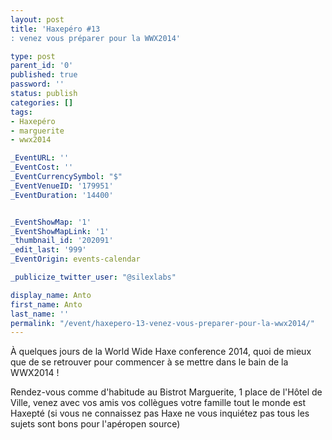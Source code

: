 ```yaml
---
layout: post
title: 'Haxepéro #13
: venez vous préparer pour la WWX2014'

type: post
parent_id: '0'
published: true
password: ''
status: publish
categories: []
tags:
- Haxepéro
- marguerite
- wwx2014

_EventURL: ''
_EventCost: ''
_EventCurrencySymbol: "$"
_EventVenueID: '179951'
_EventDuration: '14400'


_EventShowMap: '1'
_EventShowMapLink: '1'
_thumbnail_id: '202091'
_edit_last: '999'
_EventOrigin: events-calendar

_publicize_twitter_user: "@silexlabs"

display_name: Anto
first_name: Anto
last_name: ''
permalink: "/event/haxepero-13-venez-vous-preparer-pour-la-wwx2014/"
---
```


À quelques jours de la World Wide Haxe conference 2014, quoi de mieux que de se retrouver pour commencer à se mettre dans le bain de la WWX2014 !

Rendez-vous comme d'habitude au Bistrot Marguerite, 1 place de l'Hôtel de Ville, venez avec vos amis vos collègues votre famille tout le monde est Haxepté (si vous ne connaissez pas Haxe ne vous inquiétez pas tous les sujets sont bons pour l'apéropen source)